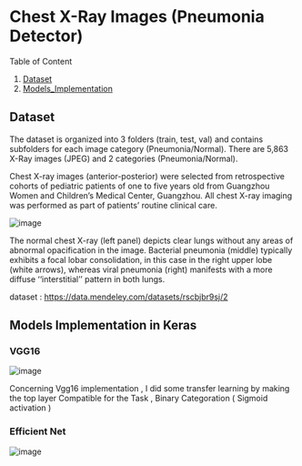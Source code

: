 # Chest X-Ray Images (Pneumonia Detector)

Table of Content 


 1. [Dataset](#Dataset)
 2. [Models_Implementation](#Models_Implementation)

## Dataset

The dataset is organized into 3 folders (train, test, val) and contains subfolders for each image category (Pneumonia/Normal). There are 5,863 X-Ray images (JPEG) and 2 categories (Pneumonia/Normal).

Chest X-ray images (anterior-posterior) were selected from retrospective cohorts of pediatric patients of one to five years old from Guangzhou Women and Children’s Medical Center, Guangzhou. All chest X-ray imaging was performed as part of patients’ routine clinical care.


![image](https://user-images.githubusercontent.com/47725118/136968970-d66cf567-bfcb-4893-b76b-daa78172630e.png)

The normal chest X-ray (left panel) depicts clear lungs without any areas of abnormal opacification in the image. Bacterial pneumonia (middle) typically exhibits a focal lobar consolidation, in this case in the right upper lobe (white arrows), whereas viral pneumonia (right) manifests with a more diffuse ‘‘interstitial’’ pattern in both lungs.

dataset : https://data.mendeley.com/datasets/rscbjbr9sj/2

## Models Implementation in Keras
### VGG16 
![image](https://user-images.githubusercontent.com/47725118/136970355-4913a3f1-eab3-458e-9346-4e9ee74ff89f.png)



Concerning Vgg16 implementation , I did some transfer learning by making the top layer Compatible for the Task , Binary Categoration ( Sigmoid activation ) 

### Efficient Net 

![image](https://user-images.githubusercontent.com/47725118/136971556-f7920db9-cfdd-4409-8812-38bb112b01f4.png)

